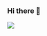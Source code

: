 ### Hi there 👋
<img src="https://capsule-render.vercel.app/api?type=waving&color=auto&height=200&section=header&text=SoHyun's Github!&fontSize=90" />
<!--
**osohyun0224/osohyun0224** is a ✨ _special_ ✨ repository because its `README.md` (this file) appears on your GitHub profile.

Here are some ideas to get you started:

- 🔭 I’m currently working on ...
- 🌱 I’m currently learning ...
- 👯 I’m looking to collaborate on ...
- 🤔 I’m looking for help with ...
- 💬 Ask me about ...
- 📫 How to reach me: ...
- 😄 Pronouns: ...
- ⚡ Fun fact: ...
-->
